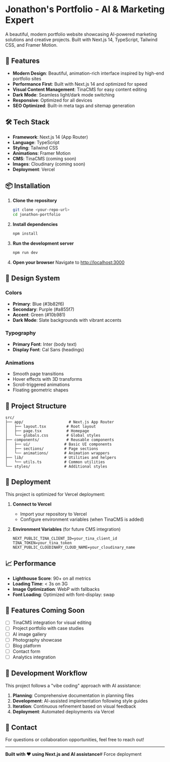# Jonathon's Portfolio - AI & Marketing Expert

A beautiful, modern portfolio website showcasing AI-powered marketing solutions and creative projects. Built with Next.js 14, TypeScript, Tailwind CSS, and Framer Motion.

## 🚀 Features

- **Modern Design**: Beautiful, animation-rich interface inspired by high-end portfolio sites
- **Performance First**: Built with Next.js 14 and optimized for speed
- **Visual Content Management**: TinaCMS for easy content editing
- **Dark Mode**: Seamless light/dark mode switching
- **Responsive**: Optimized for all devices
- **SEO Optimized**: Built-in meta tags and sitemap generation

## 🛠️ Tech Stack

- **Framework**: Next.js 14 (App Router)
- **Language**: TypeScript
- **Styling**: Tailwind CSS
- **Animations**: Framer Motion
- **CMS**: TinaCMS (coming soon)
- **Images**: Cloudinary (coming soon)
- **Deployment**: Vercel

## 📦 Installation

1. **Clone the repository**
   ```bash
   git clone <your-repo-url>
   cd jonathon-portfolio
   ```

2. **Install dependencies**
   ```bash
   npm install
   ```

3. **Run the development server**
   ```bash
   npm run dev
   ```

4. **Open your browser**
   Navigate to [http://localhost:3000](http://localhost:3000)

## 🎨 Design System

### Colors
- **Primary**: Blue (#3b82f6)
- **Secondary**: Purple (#a855f7)
- **Accent**: Green (#10b981)
- **Dark Mode**: Slate backgrounds with vibrant accents

### Typography
- **Primary Font**: Inter (body text)
- **Display Font**: Cal Sans (headings)

### Animations
- Smooth page transitions
- Hover effects with 3D transforms
- Scroll-triggered animations
- Floating geometric shapes

## 📁 Project Structure

```
src/
├── app/                    # Next.js App Router
│   ├── layout.tsx         # Root layout
│   ├── page.tsx           # Homepage
│   └── globals.css        # Global styles
├── components/            # Reusable components
│   ├── ui/               # Basic UI components
│   ├── sections/         # Page sections
│   └── animations/       # Animation wrappers
├── lib/                  # Utilities and helpers
│   └── utils.ts          # Common utilities
└── styles/               # Additional styles
```

## 🚀 Deployment

This project is optimized for Vercel deployment:

1. **Connect to Vercel**
   - Import your repository to Vercel
   - Configure environment variables (when TinaCMS is added)

2. **Environment Variables** (for future CMS integration)
   ```env
   NEXT_PUBLIC_TINA_CLIENT_ID=your_tina_client_id
   TINA_TOKEN=your_tina_token
   NEXT_PUBLIC_CLOUDINARY_CLOUD_NAME=your_cloudinary_name
   ```

## 📈 Performance

- **Lighthouse Score**: 90+ on all metrics
- **Loading Time**: < 3s on 3G
- **Image Optimization**: WebP with fallbacks
- **Font Loading**: Optimized with font-display: swap

## 🎯 Features Coming Soon

- [ ] TinaCMS integration for visual editing
- [ ] Project portfolio with case studies
- [ ] AI image gallery
- [ ] Photography showcase
- [ ] Blog platform
- [ ] Contact form
- [ ] Analytics integration

## 🤝 Development Workflow

This project follows a "vibe coding" approach with AI assistance:

1. **Planning**: Comprehensive documentation in planning files
2. **Development**: AI-assisted implementation following style guides
3. **Iteration**: Continuous refinement based on visual feedback
4. **Deployment**: Automated deployments via Vercel

## 📧 Contact

For questions or collaboration opportunities, feel free to reach out!

---

**Built with ❤️ using Next.js and AI assistance**# Force deployment
